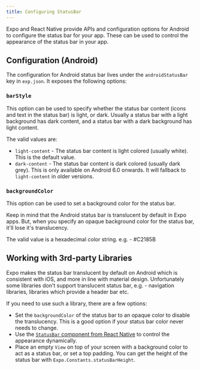```yaml
---
title: Configuring StatusBar
---
```


Expo and React Native provide APIs and configuration options for Android to configure the status bar for your app. These can be used to control the appearance of the status bar in your app.

## Configuration (Android)

The configuration for Android status bar lives under the `androidStatusBar` key in `exp.json`. It exposes the following options:

### `barStyle`

This option can be used to specify whether the status bar content (icons and text in the status bar) is light, or dark. Usually a status bar with a light background has dark content, and a status bar with a dark background has light content.

The valid values are:

- `light-content` - The status bar content is light colored (usually white). This is the default value.
- `dark-content` - The status bar content is dark colored (usually dark grey). This is only available on Android 6.0 onwards. It will fallback to `light-content` in older versions.

### `backgroundColor`

This option can be used to set a background color for the status bar.

Keep in mind that the Android status bar is translucent by default in Expo apps. But, when you specify an opaque background color for the status bar, it'll lose it's translucency.

The valid value is a hexadecimal color string. e.g. - #C2185B

## Working with 3rd-party Libraries

Expo makes the status bar translucent by default on Android which is consistent with iOS, and more in line with material design. Unfortunately some libraries don't support translucent status bar, e.g. - navigation libraries, libraries which provide a header bar etc.

If you need to use such a library, there are a few options:

- Set the `backgroundColor` of the status bar to an opaque color to disable the translucency. This is a good option if your status bar color never needs to change.
- Use the [`StatusBar` component from React Native](https://facebook.github.io/react-native/docs/statusbar.html) to control the appearance dynamically.
- Place an empty `View` on top of your screen with a background color to act as a status bar, or set a top padding. You can get the height of the status bar with `Expo.Constants.statusBarHeight`.

